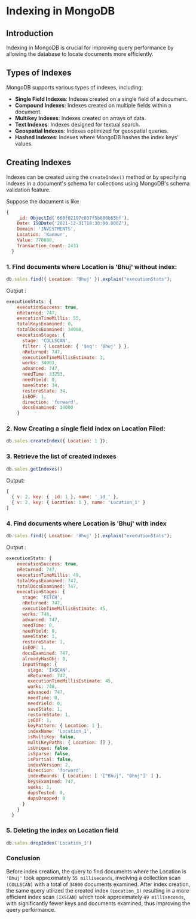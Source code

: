 # Indexing in MongoDB

## Introduction
Indexing in MongoDB is crucial for improving query performance by allowing the database to locate documents more efficiently.

## Types of Indexes
MongoDB supports various types of indexes, including:
- **Single Field Indexes**: Indexes created on a single field of a document.
- **Compound Indexes**: Indexes created on multiple fields within a document.
- **Multikey Indexes**: Indexes created on arrays of data.
- **Text Indexes**: Indexes designed for textual search.
- **Geospatial Indexes**: Indexes optimized for geospatial queries.
- **Hashed Indexes**: Indexes where MongoDB hashes the index keys' values.

## Creating Indexes
Indexes can be created using the `createIndex()` method or by specifying indexes in a document's schema for collections using MongoDB's schema validation feature.

Suppose the document is like 
```javascript
{
    _id: ObjectId('660f02197c037f5b686b65bf'),
    Date: ISODate('2021-12-31T18:30:00.000Z'),
    Domain: 'INVESTMENTS',
    Location: 'Kannur',
    Value: 770080,
    Transaction_count: 2431
  }
```
### 1. Find documents where Location is 'Bhuj' without index:
```javascript
db.sales.find({ Location: 'Bhuj' }).explain("executionStats");
```
Output :
```javascript
executionStats: {
    executionSuccess: true,
    nReturned: 747,
    executionTimeMillis: 55,
    totalKeysExamined: 0,
    totalDocsExamined: 34000,
    executionStages: {
      stage: 'COLLSCAN',
      filter: { Location: { '$eq': 'Bhuj' } },
      nReturned: 747,
      executionTimeMillisEstimate: 3,
      works: 34001,
      advanced: 747,
      needTime: 33253,
      needYield: 0,
      saveState: 34,
      restoreState: 34,
      isEOF: 1,
      direction: 'forward',
      docsExamined: 34000
    }
```

### 2. Now Creating a single field index on Location Filed:
```javascript
db.sales.createIndex({ Location: 1 });
```

### 3. Retrieve the list of created indexes
```javascript
db.sales.getIndexes()
```
Output:
```javascript
[
  { v: 2, key: { _id: 1 }, name: '_id_' },
  { v: 2, key: { Location: 1 }, name: 'Location_1' }
]
```

### 4. Find documents where Location is 'Bhuj' with index
```javascript
db.sales.find({ Location: 'Bhuj' }).explain("executionStats");
```

Output :
```javascript
executionStats: {
    executionSuccess: true,
    nReturned: 747,
    executionTimeMillis: 49,
    totalKeysExamined: 747,
    totalDocsExamined: 747,
    executionStages: {
      stage: 'FETCH',
      nReturned: 747,
      executionTimeMillisEstimate: 45,
      works: 748,
      advanced: 747,
      needTime: 0,
      needYield: 0,
      saveState: 1,
      restoreState: 1,
      isEOF: 1,
      docsExamined: 747,
      alreadyHasObj: 0,
      inputStage: {
        stage: 'IXSCAN',
        nReturned: 747,
        executionTimeMillisEstimate: 45,
        works: 748,
        advanced: 747,
        needTime: 0,
        needYield: 0,
        saveState: 1,
        restoreState: 1,
        isEOF: 1,
        keyPattern: { Location: 1 },
        indexName: 'Location_1',
        isMultiKey: false,
        multiKeyPaths: { Location: [] },
        isUnique: false,
        isSparse: false,
        isPartial: false,
        indexVersion: 2,
        direction: 'forward',
        indexBounds: { Location: [ '["Bhuj", "Bhuj"]' ] },
        keysExamined: 747,
        seeks: 1,
        dupsTested: 0,
        dupsDropped: 0
      }
    }
  }  
```
### 5. Deleting the index on Location field
```javascript
db.sales.dropIndex('Location_1')
```

### Conclusion
Before index creation, the query to find documents where the Location is `'Bhuj'` took approximately `55 milliseconds`, involving a collection scan `(COLLSCAN)` with a total of `34000` documents examined. After index creation, the same query utilized the created index `(Location_1)` resulting in a more efficient index scan `(IXSCAN)` which took approximately `49 milliseconds`, with significantly fewer keys and documents examined, thus improving the query performance.
